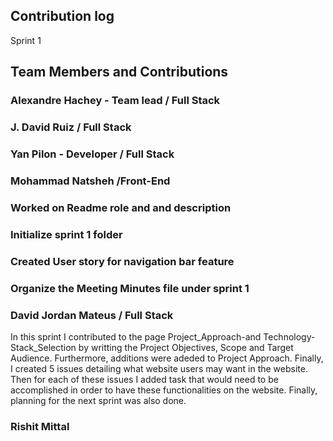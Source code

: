 ## Contribution log 
Sprint 1

## Team Members and Contributions

### Alexandre Hachey - Team lead / Full Stack



### J. David Ruiz / Full Stack



### Yan Pilon - Developer / Full Stack



### Mohammad Natsheh /Front-End
### Worked on Readme role and and description
### Initialize sprint 1 folder
### Created User story for navigation bar feature
### Organize the Meeting Minutes file under sprint 1


### David Jordan Mateus / Full Stack
In this sprint I contributed to the page Project_Approach-and Technology-Stack_Selection by writting the Project Objectives, Scope and Target Audience. Furthermore, additions were adeded to Project Approach. Finally, I created 5 issues detailing what website users may want in the website. Then for each of these issues I added task that would need to be accomplished in order to have these functionalities on the website. Finally, planning for the next sprint was also done.

### Rishit Mittal


